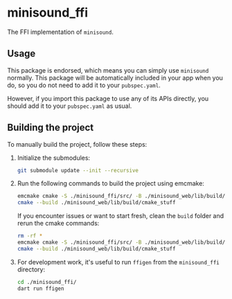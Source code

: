 # minisound_ffi

The FFI implementation of `minisound`.

## Usage

This package is endorsed, which means you can simply use `minisound` normally. This package will be automatically included in your app when you do, so you do not need to add it to your `pubspec.yaml`.

However, if you import this package to use any of its APIs directly, you should add it to your `pubspec.yaml` as usual.

## Building the project

To manually build the project, follow these steps:

1. Initialize the submodules:

    ```bash
    git submodule update --init --recursive
    ```

2. Run the following commands to build the project using emcmake:

    ```bash
    emcmake cmake -S ./minisound_ffi/src/ -B ./minisound_web/lib/build/cmake_stuff 
    cmake --build ./minisound_web/lib/build/cmake_stuff 
    ```

    If you encounter issues or want to start fresh, clean the `build` folder and rerun the cmake commands:

    ```bash
    rm -rf *
    emcmake cmake -S ./minisound_ffi/src/ -B ./minisound_web/lib/build/cmake_stuff 
    cmake --build ./minisound_web/lib/build/cmake_stuff 
    ```

4. For development work, it's useful to run `ffigen` from the `minisound_ffi` directory:

    ```bash
    cd ./minisound_ffi/
    dart run ffigen
    ```
